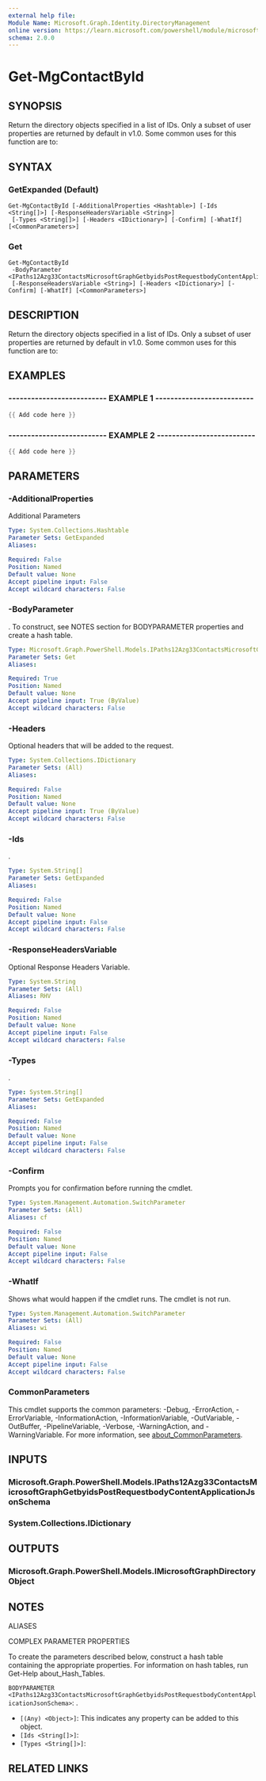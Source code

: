 ```yaml
---
external help file:
Module Name: Microsoft.Graph.Identity.DirectoryManagement
online version: https://learn.microsoft.com/powershell/module/microsoft.graph.identity.directorymanagement/get-mgcontactbyid
schema: 2.0.0
---
```


# Get-MgContactById

## SYNOPSIS
Return the directory objects specified in a list of IDs.
Only a subset of user properties are returned by default in v1.0.
Some common uses for this function are to:

## SYNTAX

### GetExpanded (Default)
```
Get-MgContactById [-AdditionalProperties <Hashtable>] [-Ids <String[]>] [-ResponseHeadersVariable <String>]
 [-Types <String[]>] [-Headers <IDictionary>] [-Confirm] [-WhatIf] [<CommonParameters>]
```

### Get
```
Get-MgContactById
 -BodyParameter <IPaths12Azg33ContactsMicrosoftGraphGetbyidsPostRequestbodyContentApplicationJsonSchema>
 [-ResponseHeadersVariable <String>] [-Headers <IDictionary>] [-Confirm] [-WhatIf] [<CommonParameters>]
```

## DESCRIPTION
Return the directory objects specified in a list of IDs.
Only a subset of user properties are returned by default in v1.0.
Some common uses for this function are to:

## EXAMPLES

### -------------------------- EXAMPLE 1 --------------------------
```powershell
{{ Add code here }}
```



### -------------------------- EXAMPLE 2 --------------------------
```powershell
{{ Add code here }}
```



## PARAMETERS

### -AdditionalProperties
Additional Parameters

```yaml
Type: System.Collections.Hashtable
Parameter Sets: GetExpanded
Aliases:

Required: False
Position: Named
Default value: None
Accept pipeline input: False
Accept wildcard characters: False
```

### -BodyParameter
.
To construct, see NOTES section for BODYPARAMETER properties and create a hash table.

```yaml
Type: Microsoft.Graph.PowerShell.Models.IPaths12Azg33ContactsMicrosoftGraphGetbyidsPostRequestbodyContentApplicationJsonSchema
Parameter Sets: Get
Aliases:

Required: True
Position: Named
Default value: None
Accept pipeline input: True (ByValue)
Accept wildcard characters: False
```

### -Headers
Optional headers that will be added to the request.

```yaml
Type: System.Collections.IDictionary
Parameter Sets: (All)
Aliases:

Required: False
Position: Named
Default value: None
Accept pipeline input: True (ByValue)
Accept wildcard characters: False
```

### -Ids
.

```yaml
Type: System.String[]
Parameter Sets: GetExpanded
Aliases:

Required: False
Position: Named
Default value: None
Accept pipeline input: False
Accept wildcard characters: False
```

### -ResponseHeadersVariable
Optional Response Headers Variable.

```yaml
Type: System.String
Parameter Sets: (All)
Aliases: RHV

Required: False
Position: Named
Default value: None
Accept pipeline input: False
Accept wildcard characters: False
```

### -Types
.

```yaml
Type: System.String[]
Parameter Sets: GetExpanded
Aliases:

Required: False
Position: Named
Default value: None
Accept pipeline input: False
Accept wildcard characters: False
```

### -Confirm
Prompts you for confirmation before running the cmdlet.

```yaml
Type: System.Management.Automation.SwitchParameter
Parameter Sets: (All)
Aliases: cf

Required: False
Position: Named
Default value: None
Accept pipeline input: False
Accept wildcard characters: False
```

### -WhatIf
Shows what would happen if the cmdlet runs.
The cmdlet is not run.

```yaml
Type: System.Management.Automation.SwitchParameter
Parameter Sets: (All)
Aliases: wi

Required: False
Position: Named
Default value: None
Accept pipeline input: False
Accept wildcard characters: False
```

### CommonParameters
This cmdlet supports the common parameters: -Debug, -ErrorAction, -ErrorVariable, -InformationAction, -InformationVariable, -OutVariable, -OutBuffer, -PipelineVariable, -Verbose, -WarningAction, and -WarningVariable. For more information, see [about_CommonParameters](http://go.microsoft.com/fwlink/?LinkID=113216).

## INPUTS

### Microsoft.Graph.PowerShell.Models.IPaths12Azg33ContactsMicrosoftGraphGetbyidsPostRequestbodyContentApplicationJsonSchema

### System.Collections.IDictionary

## OUTPUTS

### Microsoft.Graph.PowerShell.Models.IMicrosoftGraphDirectoryObject

## NOTES

ALIASES

COMPLEX PARAMETER PROPERTIES

To create the parameters described below, construct a hash table containing the appropriate properties. For information on hash tables, run Get-Help about_Hash_Tables.


`BODYPARAMETER <IPaths12Azg33ContactsMicrosoftGraphGetbyidsPostRequestbodyContentApplicationJsonSchema>`: .
  - `[(Any) <Object>]`: This indicates any property can be added to this object.
  - `[Ids <String[]>]`: 
  - `[Types <String[]>]`: 

## RELATED LINKS

